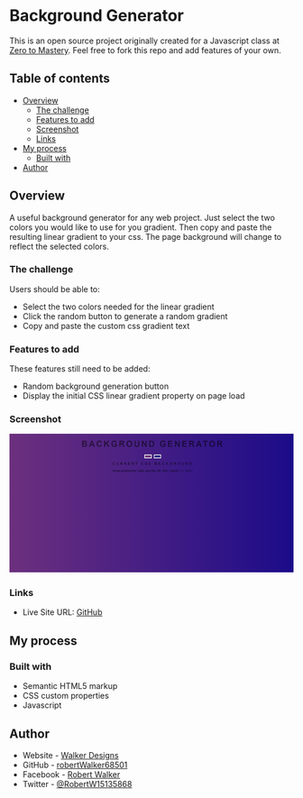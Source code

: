 # Background Generator

This is an open source project originally created for a Javascript class at [Zero to Mastery](https://zerotomastery.io/). Feel free to fork this repo and add features of your own.

## Table of contents

- [Overview](#overview)
    - [The challenge](#the-challenge)
    - [Features to add](#features-to-add)
    - [Screenshot](#screenshot)
    - [Links](#links)
- [My process](#my-process)
    - [Built with](#built-with)
- [Author](#author)

## Overview
A useful background generator for any web project. Just select the two colors you would like to use for you gradient. Then copy and paste the resulting linear gradient to your css. The page background will change to reflect the selected colors.

### The challenge

Users should be able to:

- Select the two colors needed for the linear gradient
- Click the random button to generate a random gradient
- Copy and paste the custom css gradient text

### Features to add

These features still need to be added:

- Random background generation button
- Display the initial CSS linear gradient property on page load

### Screenshot

![](./images/screenshot.png)

### Links

- Live Site URL: [GitHub](https://robertwalker68501.github.io/background-generator/)

## My process

### Built with

- Semantic HTML5 markup
- CSS custom properties
- Javascript

## Author

- Website - [Walker Designs](https://www.your-site.com)
- GitHub - [robertWalker68501](https://github.com/robertWalker68501)
- Facebook - [Robert Walker](https://www.facebook.com/profile.php?id=100069751196537)
- Twitter - [@RobertW15135868](https://twitter.com/RobertW15135868)